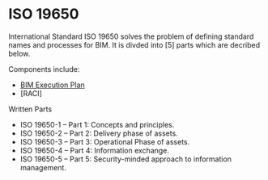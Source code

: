 # ISO 19650

International Standard ISO 19650 solves the problem of defining standard names and processes for BIM. It is divded into [5] parts which are decribed below.

Components include:

* [BIM Execution Plan](/Concepts/BIMExecutionPlan)
* [RACI]


Written Parts

* ISO 19650-1 – Part 1: Concepts and principles.
* ISO 19650-2 – Part 2: Delivery phase of assets.
* ISO 19650-3 – Part 3: Operational Phase of assets.
* ISO 19650-4 – Part 4: Information exchange.
* ISO 19650-5 – Part 5: Security-minded approach to information management.

